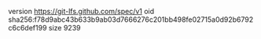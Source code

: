 version https://git-lfs.github.com/spec/v1
oid sha256:f78d9abc43b633b9ab03d7666276c201bb498fe02715a0d92b6792c6c6def199
size 9239
